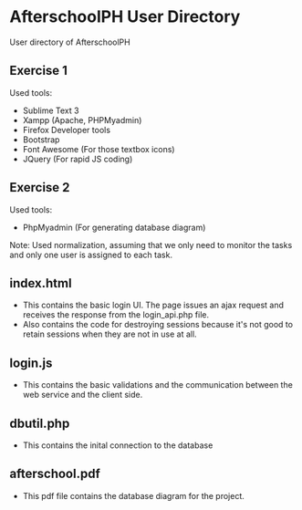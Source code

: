 # AfterschoolPH User Directory
User directory of AfterschoolPH

## Exercise 1
Used tools:
- Sublime Text 3
- Xampp (Apache, PHPMyadmin)
- Firefox Developer tools
- Bootstrap
- Font Awesome (For those textbox icons)
- JQuery (For rapid JS coding)

## Exercise 2
Used tools:
- PhpMyadmin (For generating database diagram)

Note: Used normalization, assuming that we only need to monitor the tasks and only one user is assigned to each task.

## index.html
- This contains the basic login UI. The page issues an ajax request and receives the response from the login_api.php file.
- Also contains the code for destroying sessions because it's not good to retain sessions when they are not in use at all.

## login.js
- This contains the basic validations and the communication between the web service and the client side.

## dbutil.php
- This contains the inital connection to the database

## afterschool.pdf
- This pdf file contains the database diagram for the project.
